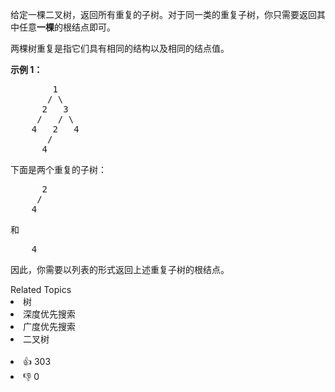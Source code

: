<p>给定一棵二叉树，返回所有重复的子树。对于同一类的重复子树，你只需要返回其中任意<strong>一棵</strong>的根结点即可。</p>

<p>两棵树重复是指它们具有相同的结构以及相同的结点值。</p>

<p><strong>示例 1：</strong></p>

<pre>        1
       / \
      2   3
     /   / \
    4   2   4
       /
      4
</pre>

<p>下面是两个重复的子树：</p>

<pre>      2
     /
    4
</pre>

<p>和</p>

<pre>    4
</pre>

<p>因此，你需要以列表的形式返回上述重复子树的根结点。</p>
<div><div>Related Topics</div><div><li>树</li><li>深度优先搜索</li><li>广度优先搜索</li><li>二叉树</li></div></div><br><div><li>👍 303</li><li>👎 0</li></div>
